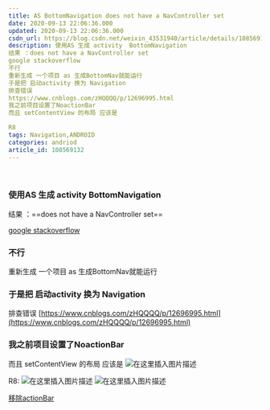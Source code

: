 ```yaml
---
title: AS BottomNavigation does not have a NavController set
date: 2020-09-13 22:06:36.000
updated: 2020-09-13 22:06:36.000
csdn_url: https://blog.csdn.net/weixin_43531940/article/details/108569132
description: 使用AS 生成 activity  BottomNavigation
结果 ：does not have a NavController set
google stackoverflow
不行
重新生成 一个项目 as 生成BottomNav就能运行
于是把 启动activity 换为 Navigation
排查错误
https://www.cnblogs.com/zHQQQQ/p/12696995.html
我之前项目设置了NoactionBar
而且 setContentView 的布局 应该是

R8
tags: Navigation,ANDROID
categories: andriod
article_id: 108569132
---
```

﻿
### 使用AS 生成 activity  BottomNavigation
结果 ：==does not have a NavController set==

[google stackoverflow](https://www.google.com/url?sa=t&rct=j&q=&esrc=s&source=web&cd=&cad=rja&uact=8&ved=2ahUKEwiju62wpebrAhWXPXAKHWm5CtIQFjAAegQICxAB&url=https://stackoverflow.com/questions/50502269/illegalstateexception-link-does-not-have-a-navcontroller-set&usg=AOvVaw0sI_JbKbtRrzzed_tldnsb)

### 不行
重新生成 一个项目 as 生成BottomNav就能运行

### 于是把 启动activity 换为 Navigation 
排查错误 
[https://www.cnblogs.com/zHQQQQ/p/12696995.html](https://www.cnblogs.com/zHQQQQ/p/12696995.html)

###  我之前项目设置了NoactionBar 
而且 setContentView 的布局 应该是 
![在这里插入图片描述](http://img.yayi.site/csdn/20200913220402493.png-watermaskStyle)

R8:
![在这里插入图片描述](http://img.yayi.site/csdn/20200913220435706.png-watermaskStyle)
![在这里插入图片描述](http://img.yayi.site/csdn/20200913220525406.png-watermaskStyle)







[移除actionBar](https://stackoverflow.com/questions/50545521/removing-action-bar-in-bottomnavigation-view)
